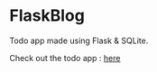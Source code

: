 # FlaskBlog
Todo app made using Flask & SQLite.

Check out the todo app : [here](https://todoappflaskcrud.herokuapp.com/)
